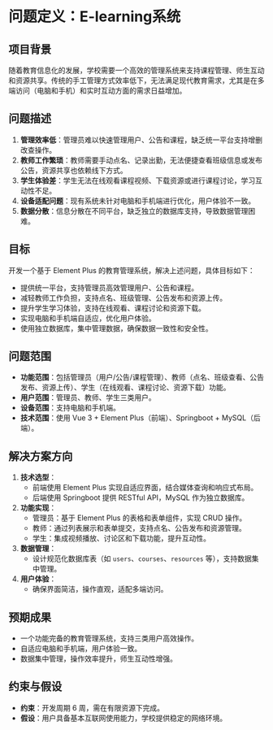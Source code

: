 # 问题定义：E-learning系统

## 项目背景

随着教育信息化的发展，学校需要一个高效的管理系统来支持课程管理、师生互动和资源共享。传统的手工管理方式效率低下，无法满足现代教育需求，尤其是在多端访问（电脑和手机）和实时互动方面的需求日益增加。

## 问题描述

1. **管理效率低**：管理员难以快速管理用户、公告和课程，缺乏统一平台支持增删改查操作。
2. **教师工作繁琐**：教师需要手动点名、记录出勤，无法便捷查看班级信息或发布公告，资源共享也依赖线下方式。
3. **学生体验差**：学生无法在线观看课程视频、下载资源或进行课程讨论，学习互动性不足。
4. **设备适配问题**：现有系统未针对电脑和手机端进行优化，用户体验不一致。
5. **数据分散**：信息分散在不同平台，缺乏独立的数据库支持，导致数据管理困难。

## 目标

开发一个基于 Element Plus 的教育管理系统，解决上述问题，具体目标如下：

- 提供统一平台，支持管理员高效管理用户、公告和课程。
- 减轻教师工作负担，支持点名、班级管理、公告发布和资源上传。
- 提升学生学习体验，支持在线观看、课程讨论和资源下载。
- 实现电脑和手机端自适应，优化用户体验。
- 使用独立数据库，集中管理数据，确保数据一致性和安全性。

## 问题范围

- **功能范围**：包括管理员（用户/公告/课程管理）、教师（点名、班级查看、公告发布、资源上传）、学生（在线观看、课程讨论、资源下载）功能。
- **用户范围**：管理员、教师、学生三类用户。
- **设备范围**：支持电脑和手机端。
- **技术范围**：使用 Vue 3 + Element Plus（前端）、Springboot + MySQL（后端）。

## 解决方案方向

1. **技术选型**：
    - 前端使用 Element Plus 实现自适应界面，结合媒体查询和响应式布局。
    - 后端使用 Springboot 提供 RESTful API，MySQL 作为独立数据库。
2. **功能实现**：
    - 管理员：基于 Element Plus 的表格和表单组件，实现 CRUD 操作。
    - 教师：通过列表展示和表单提交，支持点名、公告发布和资源管理。
    - 学生：集成视频播放、讨论区和下载功能，提升互动性。
3. **数据管理**：
    - 设计规范化数据库表（如 `users`、`courses`、`resources` 等），支持数据集中管理。
4. **用户体验**：
    - 确保界面简洁，操作直观，适配多端访问。

## 预期成果

- 一个功能完备的教育管理系统，支持三类用户高效操作。
- 自适应电脑和手机端，用户体验一致。
- 数据集中管理，操作效率提升，师生互动性增强。

## 约束与假设

- **约束**：开发周期 6 周，需在有限资源下完成。
- **假设**：用户具备基本互联网使用能力，学校提供稳定的网络环境。